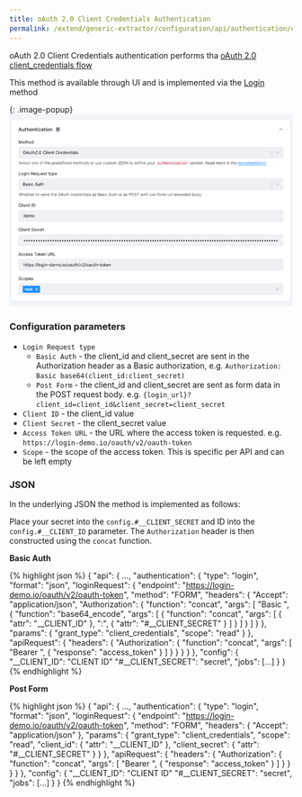 ```yaml
---
title: oAuth 2.0 Client Credentials Authentication
permalink: /extend/generic-extractor/configuration/api/authentication/oauth_cc/
---
```


oAuth 2.0 Client Credentials authentication performs tha [oAuth 2.0 client_credentials flow](https://auth0.com/docs/get-started/authentication-and-authorization-flow/client-credentials-flow)

This method is available through UI and is implemented via the [Login](/extend/generic-extractor/configuration/api/authentication/login/) method

{: .image-popup}
![img.png](/extend/generic-extractor/configuration/api/authentication/oauth_cc.png)

### Configuration parameters

- `Login Request type`
  - `Basic Auth` - the client_id and client_secret are sent in the Authorization header as a Basic authorization, e.g. `Authorization: Basic base64(client_id:client_secret)`
  - `Post Form` - the client_id and client_secret are sent as form data in the POST request body. e.g. `{login_url}?client_id=client_id&client_secret=client_secret`
- `Client ID` - the client_id value
- `Client Secret` - the client_secret value
- `Access Token URL` - the URL where the access token is requested. e.g. `https://login-demo.io/oauth/v2/oauth-token`
- `Scope` - the scope of the access token. This is specific per API and can be left empty

### JSON

In the underlying JSON the method is implemented as follows:

Place your secret into the `config.#__CLIENT_SECRET` and ID into the `config.#__CLIENT_ID` parameter. The `Authorization` header is then constructed using the `concat` function.

**Basic Auth**

{% highlight json %}
{
    "api": {
      ...,
      "authentication": {
        "type": "login",
        "format": "json",
        "loginRequest": {
          "endpoint": "https://login-demo.io/oauth/v2/oauth-token",
          "method": "FORM",
          "headers": {
            "Accept": "application/json",
            "Authorization": {
              "function": "concat",
              "args": [
                "Basic ",
                {
                  "function": "base64_encode",
                  "args": [
                    {
                      "function": "concat",
                      "args": [
                        {
                          "attr": "__CLIENT_ID"
                        },
                        ":",
                        {
                          "attr": "#__CLIENT_SECRET"
                        }
                      ]
                    }
                  ]
                }
              ]
            }
          },
          "params": {
            "grant_type": "client_credentials",
            "scope": "read"
          }
        },
        "apiRequest": {
          "headers": {
            "Authorization": {
              "function": "concat",
              "args": [
                "Bearer ",
                {
                  "response": "access_token"
                }
              ]
            }
          }
        }
      }
  },
    "config": {
       "__CLIENT_ID": "CLIENT ID"
       "#__CLIENT_SECRET": "secret",
       "jobs": [...]
    }
}
{% endhighlight %}



**Post Form**

{% highlight json %}
{
    "api": {
    ...,
    "authentication": {
      "type": "login",
      "format": "json",
      "loginRequest": {
        "endpoint": "https://login-demo.io/oauth/v2/oauth-token",
        "method": "FORM",
        "headers": {
          "Accept": "application/json"
        },
        "params": {
          "grant_type": "client_credentials",
          "scope": "read",
          "client_id": {
            "attr": "__CLIENT_ID"
          },
          "client_secret": {
            "attr": "#__CLIENT_SECRET"
          }
        }
      },
      "apiRequest": {
        "headers": {
          "Authorization": {
            "function": "concat",
            "args": [
              "Bearer ",
              {
                "response": "access_token"
              }
            ]
          }
        }
      }
    }
  },
    "config": {
       "__CLIENT_ID": "CLIENT ID"
       "#__CLIENT_SECRET": "secret",
       "jobs": [...]
    }
}
{% endhighlight %}

